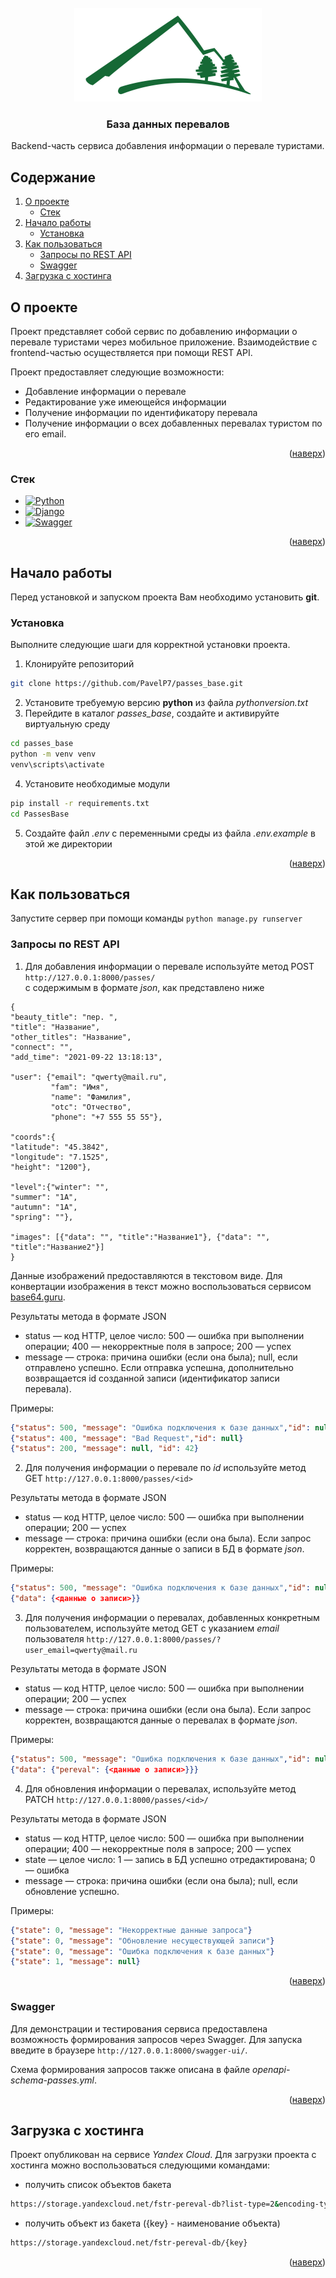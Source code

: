 <!-- PROJECT LOGO -->
<br />
<div align="center">
  <a href="https://github.com/PavelP7/passes_base">
    <img src="PassesBase/media/images/logo.jpg" alt="Logo" width="300" height="150">
  </a>

<a name="readme-top"></a>
<h3 align="center">База данных перевалов </h3>

  <p align="center">
    Backend-часть сервиса добавления информации о перевале туристами.
    <br />
  </p>
</div>

<!-- TABLE OF CONTENTS -->
## Содержание
1. [О проекте](#О-проекте)
   * [Стек](#Стек)
2. [Начало работы](#Начало-работы)
   * [Установка](#Установка)
3. [Как пользоваться](#Как-пользоваться)
   * [Запросы по REST API](#Запросы-по-REST-API)
   * [Swagger](#Swagger)
4. [Загрузка с хостинга](#Загрузка-с-хостинга)

<!-- ABOUT THE PROJECT -->
## О проекте

Проект представляет собой сервис по добавлению информации о перевале туристами через мобильное приложение. Взаимодействие с frontend-частью осуществляется при помощи REST API.

Проект предоставляет следующие возможности:
* Добавление информации о перевале
* Редактирование уже имеющейся информации
* Получение информации по идентификатору перевала
* Получение информации о всех добавленных перевалах туристом по его email.

<p align="right">(<a href="#readme-top">наверх</a>)</p>



### Стек

* [![Python][Python.com]][Python-url]
* [![Django][Django.com]][Django-url]
* [![Swagger][Swagger.com]][Swagger-url]

<p align="right">(<a href="#readme-top">наверх</a>)</p>



<!-- GETTING STARTED -->
## Начало работы

Перед установкой и запуском проекта Вам необходимо установить **git**.

### Установка

Выполните следующие шаги для корректной установки проекта.
1. Клонируйте репозиторий
```sh
git clone https://github.com/PavelP7/passes_base.git
```
2. Установите требуемую версию **python** из файла *pythonversion.txt*
3. Перейдите в каталог *passes_base*, создайте и активируйте виртуальную среду
```sh
cd passes_base
python -m venv venv
venv\scripts\activate
```
4. Установите необходимые модули
```sh
pip install -r requirements.txt
cd PassesBase
```
5. Создайте файл *.env* с переменными среды из файла *.env.example* в этой же директории

<p align="right">(<a href="#readme-top">наверх</a>)</p>

<!-- USAGE EXAMPLES -->
## Как пользоваться
Запустите сервер при помощи команды ```python manage.py runserver```

### Запросы по REST API
1. Для добавления информации о перевале используйте метод POST
  ```http://127.0.0.1:8000/passes/```   
  с содержимым в формате *json*, как представлено ниже
  ```
  {
  "beauty_title": "пер. ",
  "title": "Название",
  "other_titles": "Название",
  "connect": "",
  "add_time": "2021-09-22 13:18:13",
  
  "user": {"email": "qwerty@mail.ru",
           "fam": "Имя",
           "name": "Фамилия",
           "otc": "Отчество",
           "phone": "+7 555 55 55"},
        
  "coords":{
  "latitude": "45.3842",
  "longitude": "7.1525",
  "height": "1200"},
  
  "level":{"winter": "",
  "summer": "1А",
  "autumn": "1А",
  "spring": ""},
  
  "images": [{"data": "", "title":"Название1"}, {"data": "", "title":"Название2"}]
  }
  ```
Данные изображений предоставляются в текстовом виде. Для конвертации изображения в текст можно воспользоваться сервисом [base64.guru](https://base64.guru/converter/encode).

Результаты метода в формате JSON

* status — код HTTP, целое число: 500 — ошибка при выполнении операции;
  400 — некорректные поля в запросе; 200 — успех
* message — строка: причина ошибки (если она была); null, если отправлено успешно. Если отправка успешна, дополнительно возвращается id созданной записи (идентификатор записи перевала).

Примеры:
```json
{"status": 500, "message": "Ошибка подключения к базе данных","id": null}
{"status": 400, "message": "Bad Request","id": null}
{"status": 200, "message": null, "id": 42}
```
2. Для получения информации о перевале по *id* используйте метод GET
 ```http://127.0.0.1:8000/passes/<id>``` 
 
 Результаты метода в формате JSON

* status — код HTTP, целое число: 500 — ошибка при выполнении операции;
  200 — успех
* message — строка: причина ошибки (если она была). Если запрос корректен, возвращаются данные о записи в БД в формате *json*.

Примеры:
```json
{"status": 500, "message": "Ошибка подключения к базе данных","id": null}
{"data": {<данные о записи>}}
```
3. Для получения информации о перевалах, добавленных конкретным пользователем, используйте метод GET с указанием *email* пользователя
 ```http://127.0.0.1:8000/passes/?user_email=qwerty@mail.ru``` 
 
 Результаты метода в формате JSON

* status — код HTTP, целое число: 500 — ошибка при выполнении операции;
  200 — успех
* message — строка: причина ошибки (если она была). Если запрос корректен, возвращаются данные о перевалах в формате *json*.

Примеры:
```json
{"status": 500, "message": "Ошибка подключения к базе данных","id": null}
{"data": {"pereval": {<данные о записи>}}}
```
4. Для обновления информации о перевалах, используйте метод PATCH
 ```http://127.0.0.1:8000/passes/<id>/``` 
 
 Результаты метода в формате JSON

* status — код HTTP, целое число: 500 — ошибка при выполнении операции;
  400 — некорректные поля в запросе; 200 — успех
* state — целое число: 1 — запись в БД успешно отредактирована; 0 — ошибка 
* message — строка: причина ошибки (если она была); null, если обновление успешно.

Примеры:
```json
{"state": 0, "message": "Некорректные данные запроса"}
{"state": 0, "message": "Обновление несуществующей записи"}
{"state": 0, "message": "Ошибка подключения к базе данных"}
{"state": 1, "message": null}
```
<p align="right">(<a href="#readme-top">наверх</a>)</p>

### Swagger

Для демонстрации и тестирования сервиса предоставлена возможность формирования запросов через Swagger. Для запуска введите в браузере
 ```http://127.0.0.1:8000/swagger-ui/```.
 
 Схема формирования запросов также описана в файле *openapi-schema-passes.yml*.
<p align="right">(<a href="#readme-top">наверх</a>)</p>

## Загрузка с хостинга
Проект опубликован на сервисе *Yandex Cloud*. Для загрузки проекта с хостинга можно воспользоваться следующими командами:
* получить список объектов бакета
```sh
https://storage.yandexcloud.net/fstr-pereval-db?list-type=2&encoding-type=url&start-after=
```
* получить объект из бакета ({key} - наименование объекта)
```sh
https://storage.yandexcloud.net/fstr-pereval-db/{key}
```
<p align="right">(<a href="#readme-top">наверх</a>)</p>

<!-- MARKDOWN LINKS & IMAGES -->
<!-- https://www.markdownguide.org/basic-syntax/#reference-style-links -->
[Swagger.com]: https://img.shields.io/badge/swagger-white?style=for-the-badge&logo=laravel&logoColor=green
[Swagger-url]: https://swagger.io
[Django.com]: https://img.shields.io/badge/Django-white?style=for-the-badge&logo=django&logoColor=red
[Django-url]: https://github.com/django
[Python.com]: https://img.shields.io/badge/python-white?style=for-the-badge&logo=python&logoColor=blue
[Python-url]: https://python.org 
